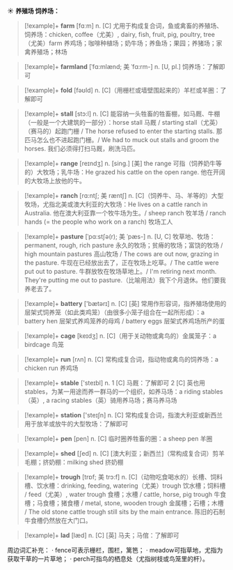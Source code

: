 ☀ <span class="category">**养殖场 饲养场：**</span>
>[!example]+ <span class="vocabulary">**farm**</span> [fɑːm] 
> <span class="definition">n. [C] 尤用于构成复合词，鱼或禽畜的养殖场、饲养场：</span>chicken, coffee（尤美）, dairy, fish, fruit, pig, poultry, tree（尤美）farm 养鸡场；咖啡种植场；奶牛场；养鱼场；果园；养猪场；家禽养殖场；林场
           
>[!example]+ <span class="vocabulary">**farmland**</span> [ˈfɑ:mlænd; 美 ˈfɑ:rm-]
> <span class="definition">n. [U, pl.] 饲养场：</span>了解即可

>[!example]+ <span class="vocabulary">**fold**</span> [fəʊld] 
> <span class="definition">n. [C]（用栅栏或墙壁围起来的）羊栏或羊圈：</span>了解即可 
           
>[!example]+ <span class="vocabulary">**stall**</span> [stɔ:l]
> <span class="definition">n. [C] 能容纳一头牲畜的牲畜棚，如马厩、牛棚（一般是一个大建筑的一部分）：</span>horse stall 马厩 / starting stall（尤英）（赛马的）起跑门栅 / The horse refused to enter the starting stalls. 那匹马怎么也不进起跑门栅。/ We had to muck out stalls and groom the horses. 我们必须得打扫马厩，刷洗马匹。

>[!example]+ <span class="vocabulary">**range**</span> [reɪndӡ] 
> <span class="definition">n. [sing.] [美] the range 可指（饲养奶牛等的）大牧场；乳牛场：</span>He grazed his cattle on the open range. 他在开阔的大牧场上放他的牛。
           
>[!example]+ <span class="vocabulary">**ranch**</span> [rɑ:ntʃ; 美 ræntʃ]
> <span class="definition">n. [C]（饲养牛、马、羊等的）大型牧场，尤指北美或澳大利亚的大牧场：</span>He lives on a cattle ranch in Australia. 他在澳大利亚靠一个牧牛场为生。/ sheep ranch 牧羊场 / ranch hands (= the people who work on a ranch) 牧场工人           

>[!example]+ <span class="vocabulary">**pasture**</span> [ˈpɑ:stʃə(r); 美 ˈpæs-]
> <span class="definition">n. [U, C] 牧草地、牧场：</span>permanent, rough, rich pasture 永久的牧场；贫瘠的牧场；富饶的牧场 / high mountain pastures 高山牧场 / The cows are out now, grazing in the pasture. 牛现在已经放出去了，正在牧场上吃草。/ The cattle were put out to pasture. 牛群放牧在牧场草地上。/ I'm retiring next month. They're putting me out to pasture.（比喻用法）我下个月退休。他们要我养老去了。

>[!example]+ <span class="vocabulary">**battery**</span> ['bætərɪ] 
> <span class="definition">n. [C] [英] 常用作形容词，指养殖场使用的层架式饲养笼（如此类鸡笼）（由很多小笼子组合在一起所形成）：</span>a battery hen 层架式养鸡笼养的母鸡 / battery eggs 层架式养鸡场所产的蛋

>[!example]+ <span class="vocabulary">**cage**</span> [keɪdӡ] 
> <span class="definition">n. [C]（用于关动物或禽鸟的）金属笼子：</span>a birdcage 鸟笼

>[!example]+ <span class="vocabulary">**run**</span> [rʌn] 
> <span class="definition">n. [C] 常构成复合词，指动物或禽鸟的饲养场：</span>a chicken run 养鸡场

>[!example]+ <span class="vocabulary">**stable**</span> ['steɪbl] 
> <span class="definition">n. 1 [C] 马厩：</span>了解即可 <span class="definition">2 [C] 英也用stables，为某一用途而养一群马的一个组织，如养马场：</span>a riding stables（英）, a racing stables（英）骑用养马场；赛马养马场

>[!example]+ <span class="vocabulary">**station**</span> ['steɪʃn] 
> <span class="definition">n. [C] 常构成复合词，指澳大利亚或新西兰用于放羊或放牛的大型牧场：</span>了解即可

>[!example]+ <span class="vocabulary">**pen**</span> [pen] 
> <span class="definition">n. [C] 临时圈养牲畜的圈：</span>a sheep pen 羊圈
           
>[!example]+ <span class="vocabulary">**shed**</span> [ʃed]
> <span class="definition">n. [C] [澳大利亚；新西兰]（常构成复合词）剪羊毛棚；挤奶棚：</span>milking shed 挤奶棚
           
>[!example]+ <span class="vocabulary">**trough**</span> [trɒf; 美 trɔ:f]
> <span class="definition">n. [C]（动物吃食喝水的）长槽、饲料槽、饮水槽：</span>drinking, feeding, watering（尤美）trough 饮水槽；饲料槽 / feed（尤美）, water trough 食槽；水槽 / cattle, horse, pig trough 牛食槽；马食槽；猪食槽 / metal, stone, wooden trough 金属槽；石槽；木槽 / The old stone cattle trough still sits by the main entrance. 陈旧的石制牛食槽仍然放在大门口。
           
>[!example]+ <span class="vocabulary">**lad**</span> [læd]
> <span class="definition">n. [C] [英] 马夫；马倌：</span>了解即可

周边词汇补充：
· fence可表示栅栏，围栏，篱笆；
· meadow可指草地，尤指为获取干草的一片草地；
· perch可指鸟的栖息处（尤指树枝或鸟笼里的杆）。


